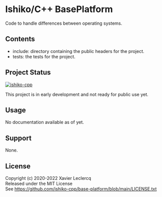 # Ishiko/C++ BasePlatform

Code to handle differences between operating systems.


## Contents

- include: directory containing the public headers for the project.
- tests: the tests for the project.


## Project Status

[![ishiko-cpp](https://circleci.com/gh/ishiko-cpp/base-platform.svg?style=shield)](https://circleci.com/gh/ishiko-cpp/base-platform)

This project is in early development and not ready for public use yet. 


## Usage

No documentation available as of yet.


## Support

None.


## License

Copyright (c) 2020-2022 Xavier Leclercq\
Released under the MIT License\
See https://github.com/ishiko-cpp/base-platform/blob/main/LICENSE.txt
